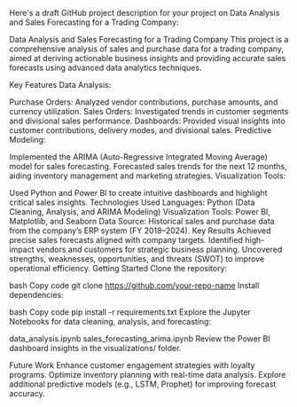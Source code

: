 
Here's a draft GitHub project description for your project on Data Analysis and Sales Forecasting for a Trading Company:

Data Analysis and Sales Forecasting for a Trading Company
This project is a comprehensive analysis of sales and purchase data for a trading company, aimed at deriving actionable business insights and providing accurate sales forecasts using advanced data analytics techniques.

Key Features
Data Analysis:

Purchase Orders: Analyzed vendor contributions, purchase amounts, and currency utilization.
Sales Orders: Investigated trends in customer segments and divisional sales performance.
Dashboards: Provided visual insights into customer contributions, delivery modes, and divisional sales.
Predictive Modeling:

Implemented the ARIMA (Auto-Regressive Integrated Moving Average) model for sales forecasting.
Forecasted sales trends for the next 12 months, aiding inventory management and marketing strategies.
Visualization Tools:

Used Python and Power BI to create intuitive dashboards and highlight critical sales insights.
Technologies Used
Languages: Python (Data Cleaning, Analysis, and ARIMA Modeling)
Visualization Tools: Power BI, Matplotlib, and Seaborn
Data Source: Historical sales and purchase data from the company’s ERP system (FY 2018–2024).
Key Results
Achieved precise sales forecasts aligned with company targets.
Identified high-impact vendors and customers for strategic business planning.
Uncovered strengths, weaknesses, opportunities, and threats (SWOT) to improve operational efficiency.
Getting Started
Clone the repository:

bash
Copy code
git clone https://github.com/your-repo-name
Install dependencies:

bash
Copy code
pip install -r requirements.txt
Explore the Jupyter Notebooks for data cleaning, analysis, and forecasting:

data_analysis.ipynb
sales_forecasting_arima.ipynb
Review the Power BI dashboard insights in the visualizations/ folder.

Future Work
Enhance customer engagement strategies with loyalty programs.
Optimize inventory planning with real-time data analysis.
Explore additional predictive models (e.g., LSTM, Prophet) for improving forecast accuracy.

